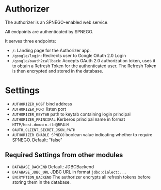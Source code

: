 # Authorizer

The authorizer is an SPNEGO-enabled web service.

All endpoints are authenticated by SPNEGO.

It serves three endpoints:

- `/`: Landing page for the Authorizer app.
- `/google/login`: Redirects user to Google OAuth 2.0 Login
- `/google/oauth2callback`: Accepts OAuth 2.0 authorization token, uses it to obtain a Refresh Token for the authenticated user.
  The Refresh Token is then encrypted and stored in the database.


# Settings

- `AUTHORIZER_HOST` bind address
- `AUTHORIZER_PORT` listen port
- `AUTHORIZER_KEYTAB` path to keytab containing login principal
- `AUTHORIZER_PRINCIPAL` Kerberos principal name in format `HTTP/host.domain.tld@REALM`
- `OAUTH_CLIENT_SECRET_JSON_PATH`
- `AUTHORIZER_ENABLE_SPNEGO` boolean value indicating whether to require SPNEGO. Default: "false"


## Required Settings from other modules

- `DATABASE_BACKEND` Default: JDBCBackend
- `DATABASE_JDBC_URL` JDBC URL in format `jdbc:dialect:...`
- `ENCRYPTION_BACKEND` The authorizer encrypts all refresh tokens before storing them in the database.
